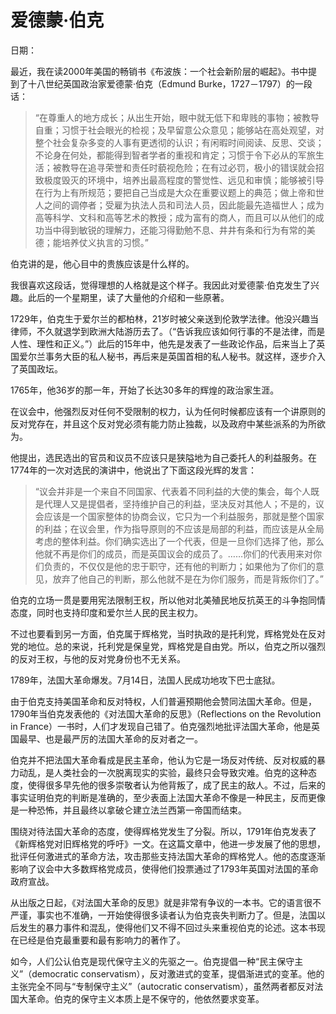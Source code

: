 # 爱德蒙·伯克

日期：

最近，我在读2000年美国的畅销书《布波族：一个社会新阶层的崛起》。书中提到了十八世纪英国政治家爱德蒙·伯克（Edmund Burke，1727－1797）的一段话：

> “在尊重人的地方成长；从出生开始，眼中就无低下和卑贱的事物；被教导自重；习惯于社会眼光的检视；及早留意公众意见；能够站在高处观望，对整个社会复杂多变的人事有更透彻的认识；有闲暇时间阅读、反思、交谈；不论身在何处，都能得到智者学者的重视和肯定；习惯于令下必从的军旅生活；被教导在追寻荣誉和责任时藐视危险；在有过必罚，极小的错误就会招致极度毁灭的环境中，培养出最高程度的警觉性、远见和审慎；能够被引导在行为上有所规范；要把自己当成是大众在重要议题上的典范；做上帝和世人之间的调停者；受雇为执法人员和司法人员，因此能最先造福世人；成为高等科学、文科和高等艺术的教授；成为富有的商人，而且可以从他们的成功当中得到敏锐的理解力，还能习得勤勉不息、井井有条和行为有常的美德；能培养仗义执言的习惯。”

伯克讲的是，他心目中的贵族应该是什么样的。

我很喜欢这段话，觉得理想的人格就是这个样子。我因此对爱德蒙·伯克发生了兴趣。此后的一个星期里，读了大量他的介绍和一些原著。

1729年，伯克生于爱尔兰的都柏林，21岁时被父亲送到伦敦学法律。他没兴趣当律师，不久就退学到欧洲大陆游历去了。（“告诉我应该如何行事的不是法律，而是人性、理性和正义。”）此后的15年中，他先是发表了一些政论作品，后来当上了英国爱尔兰事务大臣的私人秘书，再后来是英国首相的私人秘书。就这样，逐步介入了英国政坛。

1765年，他36岁的那一年，开始了长达30多年的辉煌的政治家生涯。

在议会中，他强烈反对任何不受限制的权力，认为任何时候都应该有一个讲原则的反对党存在，并且这个反对党必须有能力防止独裁，以及政府中某些派系的为所欲为。

他提出，选民选出的官员和议员不应该只是狭隘地为自己委托人的利益服务。在1774年的一次对选民的演讲中，他说出了下面这段光辉的发言：

> “议会并非是一个来自不同国家、代表着不同利益的大使的集会，每个人既是代理人又是提倡者，坚持维护自己的利益，坚决反对其他人；不是的，议会应该是一个国家整体的协商会议，它只为一个利益服务，那就是整个国家的利益；在议会里，作为指导原则的不应该是局部的利益，而应该是从全局考虑的整体利益。你们确实选出了一个代表，但是一旦你们选择了他，那么他就不再是你们的成员，而是英国议会的成员了。……你们的代表用来对你们负责的，不仅仅是他的忠于职守，还有他的判断力；如果他为了你们的意见，放弃了他自己的判断，那么他就不是在为你们服务，而是背叛你们了。”

伯克的立场一贯是要用宪法限制王权，所以他对北美殖民地反抗英王的斗争抱同情态度，同时也支持印度和爱尔兰人民的民主权力。

不过也要看到另一方面，伯克属于辉格党，当时执政的是托利党，辉格党处在反对党的地位。总的来说，托利党是保皇党，辉格党是自由党。所以，伯克之所以强烈的反对王权，与他的反对党身份也不无关系。

1789年，法国大革命爆发。7月14日，法国人民成功地攻下巴士底狱。

由于伯克支持美国革命和反对特权，人们普遍预期他会赞同法国大革命。但是，1790年当伯克发表他的《对法国大革命的反思》（Reflections on the Revolution in France）一书时，人们才发现自己错了。伯克强烈地批评法国大革命，他是英国最早、也是最严厉的法国大革命的反对者之一。

伯克并不把法国大革命看成是民主革命，他认为它是一场反对传统、反对权威的暴力动乱，是人类社会的一次脱离现实的实验，最终只会导致灾难。伯克的这种态度，使得很多早先他的很多崇敬者认为他背叛了，成了民主的敌人。不过，后来的事实证明伯克的判断是准确的，至少表面上法国大革命不像是一种民主，反而更像是一种恐怖，并且最终以拿破仑建立法兰西第一帝国而结束。

围绕对待法国大革命的态度，使得辉格党发生了分裂。所以，1791年伯克发表了《新辉格党对旧辉格党的呼吁》一文。在这篇文章中，他进一步发展了他的思想，批评任何激进式的革命方法，攻击那些支持法国大革命的辉格党人。他的态度逐渐影响了议会中大多数辉格党成员，使得他们投票通过了1793年英国对法国的革命政府宣战。

从出版之日起，《对法国大革命的反思》就是非常有争议的一本书。它的语言很不严谨，事实也不准确，一开始使得很多读者认为伯克丧失判断力了。但是，法国以后发生的暴力事件和混乱，使得他们又不得不回过头来重视伯克的论述。这本书现在已经是伯克最重要和最有影响力的著作了。

如今，人们公认伯克是现代保守主义的先驱之一。伯克提倡一种“民主保守主义”（democratic conservatism），反对激进式的变革，提倡渐进式的变革。他的主张完全不同与“专制保守主义”（autocratic conservatism），虽然两者都反对法国大革命。伯克的保守主义本质上是不保守的，他依然要求变革。

